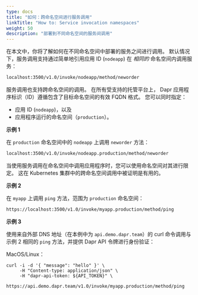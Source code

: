 ```yaml
---
type: docs
title: "如何：跨命名空间进行服务调用"
linkTitle: "How to: Service invocation namespaces"
weight: 50
description: "部署到不同命名空间的服务间调用"
---
```


在本文中，你将了解如何在不同命名空间中部署的服务之间进行调用。 默认情况下，服务调用支持通过简单地引用应用 ID (`nodeapp`) 在 *相同的* 命名空间内调用服务：

```sh
localhost:3500/v1.0/invoke/nodeapp/method/neworder
```

服务调用也支持跨命名空间的调用。 在所有受支持的托管平台上， Dapr 应用程序标识（ID）遵循包含了目标命名空间的有效 FQDN 格式。 您可以同时指定：

- 应用 ID (`nodeapp`)，以及
- 应用程序运行的命名空间（`production`）。

**示例 1**

在 `production` 命名空间中的 `nodeapp` 上调用 `neworder` 方法：

```sh
localhost:3500/v1.0/invoke/nodeapp.production/method/neworder
```

当使用服务调用在命名空间中调用应用程序时，您可以使用命名空间对其进行限定。 这在 Kubernetes 集群中的跨命名空间调用中被证明是有用的。

**示例 2**

在 `myapp` 上调用 `ping` 方法，范围为 `production` 命名空间：

```bash
https://localhost:3500/v1.0/invoke/myapp.production/method/ping
```

**示例 3**

使用来自外部 DNS 地址（在本例中为 `api.demo.dapr.team`）的 curl 命令调用与示例 2 相同的 `ping` 方法，并提供 Dapr API 令牌进行身份验证：

MacOS/Linux：

```
curl -i -d '{ "message": "hello" }' \
     -H "Content-type: application/json" \
     -H "dapr-api-token: ${API_TOKEN}" \
     https://api.demo.dapr.team/v1.0/invoke/myapp.production/method/ping
```
